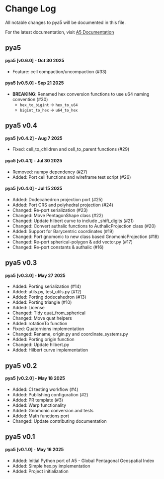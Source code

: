 # Change Log

All notable changes to pya5 will be documented in this file.

For the latest documentation, visit [A5 Documentation](https://a5geo.org)

<!--
Each version should:
  List its release date in the above format.
  Group changes to describe their impact on the project, as follows:
  Added for new features.
  Changed for changes in existing functionality.
  Deprecated for once-stable features removed in upcoming releases.
  Removed for deprecated features removed in this release.
  Fixed for any bug fixes.
  Security to invite users to upgrade in case of vulnerabilities.
Ref: http://keepachangelog.com/en/0.3.0/
-->

## pya5

#### pya5 [v0.6.0] - Oct 30 2025

- Feature: cell compaction/uncompaction (#33)

#### pya5 [v0.5.0] - Sep 21 2025

- **BREAKING**: Renamed hex conversion functions to use u64 naming convention (#30)
  - `hex_to_bigint` → `hex_to_u64`
  - `bigint_to_hex` → `u64_to_hex`

## pya5 v0.4

#### pya5 [v0.4.2] - Aug 7 2025

- Fixed: cell_to_children and cell_to_parent functions (#29)

#### pya5 [v0.4.1] - Jul 30 2025

- Removed: numpy dependency (#27)
- Added: Port cell functions and wireframe test script (#26)

#### pya5 [v0.4.0] - Jul 15 2025

- Added: Dodecahedron projection port (#25)
- Added: Port CRS and polyhedral projection (#24)
- Changed: Re-port serialization (#23)
- Changed: Move PentagonShape class (#22)
- Changed: Update hilbert curve to include _shift_digits (#21)
- Changed: Convert authalic functions to AuthalicProjection class (#20)
- Added: Support for Barycentric coordinates (#19)
- Changed: Port gnomonic to new class based GnomonicProjection (#18)
- Changed: Re-port spherical-polygon & add vector.py (#17)
- Changed: Re-port constants & authalic (#16)

## pya5 v0.3

#### pya5 [v0.3.0] - May 27 2025

- Added: Porting serialization (#14)
- Added: utils.py, test_utils.py (#12)
- Added: Porting dodecahedron (#13)
- Added: Porting triangle (#10)
- Added: License
- Changed: Tidy quat_from_spherical
- Changed: Move quat helpers
- Added: rotationTo function
- Fixed: Quaternions implementation
- Changed: Rename, origin.py and coordinate_systems.py
- Added: Porting origin function
- Changed: Update hilbert.py
- Added: Hilbert curve implementation

## pya5 v0.2

#### pya5 [v0.2.0] - May 18 2025

- Added: CI testing workflow (#4)
- Added: Publishing configuration (#2)
- Added: PR template (#3)
- Added: Warp functionality
- Added: Gnomonic conversion and tests
- Added: Math functions port
- Changed: Update contributing documentation

## pya5 v0.1

#### pya5 [v0.1.0] - May 16 2025

- Added: Initial Python port of A5 - Global Pentagonal Geospatial Index
- Added: Simple hex.py implementation
- Added: Project initialization

